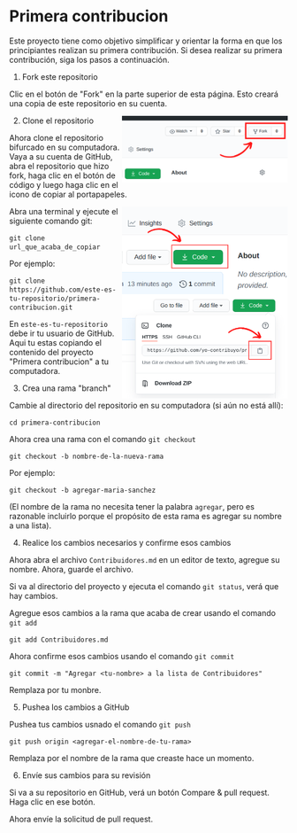 # Primera contribucion

Este proyecto tiene como objetivo simplificar y orientar la forma en que los principiantes realizan su primera contribución. Si desea realizar su primera contribución, siga los pasos a continuación.

1. Fork este repositorio

Clic en el botón de "Fork" en la parte superior de esta página. Esto creará una copia de este repositorio en su cuenta.

<img align="right" width="300" src="./assets/imagenes/fork.png" alt="fork" />

2. Clone el repositorio

Ahora clone el repositorio bifurcado en su computadora. Vaya a su cuenta de GitHub, abra el repositorio que hizo fork, haga clic en el botón de código y luego haga clic en el icono de copiar al portapapeles.

<img align="right" width="300" src="./assets/imagenes/code.png" alt="fork" />

Abra una terminal y ejecute el siguiente comando git:

```
git clone url_que_acaba_de_copiar
```

<img align="right" width="300" src="./assets/imagenes/clone.png" alt="fork" />

Por ejemplo:

```
git clone https://github.com/este-es-tu-repositorio/primera-contribucion.git
```

En `este-es-tu-repositorio` debe ir tu usuario de GitHub. Aqui tu estas copiando el contenido del proyecto "Primera contribucion" a tu computadora.

3. Crea una rama "branch"

Cambie al directorio del repositorio en su computadora (si aún no está allí):

```
cd primera-contribucion
```

Ahora crea una rama con el comando `git checkout`

```
git checkout -b nombre-de-la-nueva-rama
```

Por ejemplo:

```
git checkout -b agregar-maria-sanchez
```

(El nombre de la rama no necesita tener la palabra `agregar`, pero es razonable incluirlo porque el propósito de esta rama es agregar su nombre a una lista).

4. Realice los cambios necesarios y confirme esos cambios

Ahora abra el archivo `Contribuidores.md` en un editor de texto, agregue su nombre. Ahora, guarde el archivo.

Si va al directorio del proyecto y ejecuta el comando `git status`, verá que hay cambios.

Agregue esos cambios a la rama que acaba de crear usando el comando `git add`

```
git add Contribuidores.md
```

Ahora confirme esos cambios usando el comando `git commit`

```
git commit -m "Agregar <tu-nombre> a la lista de Contribuidores"

```

Remplaza <tu-nombre> por tu monbre.

5. Pushea los cambios a GitHub

Pushea tus cambios usnado el comando `git push`

```
git push origin <agregar-el-nombre-de-tu-rama>
```

Remplaza <agregar-el-nombre-de-tu-rama> por el nombre de la rama que creaste hace un momento.

6. Envíe sus cambios para su revisión

Si va a su repositorio en GitHub, verá un botón Compare & pull request. Haga clic en ese botón.

Ahora envíe la solicitud de pull request.
